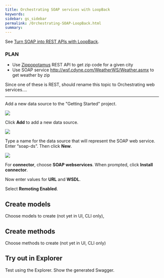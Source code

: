 ```yaml
---
title: Orchestrating SOAP services with LoopBack
keywords:
sidebar: gs_sidebar
permalink: /Orchestrating-SOAP-LoopBack.html
summary:
---
```


See [Turn SOAP into REST APIs with LoopBack](https://strongloop.com/strongblog/soap-into-rest-apis-with-loopback-node-js/).

### PLAN

- Use [Zippopotamus](http://www.zippopotam.us/) REST API to get zip code for a given city
- Use SOAP service http://wsf.cdyne.com/WeatherWS/Weather.asmx to get weather by zip

Since one of these is REST, should rename this topic to Orchestrating web services....

----
Add a new data source to the "Getting Started" project.

![](http://content.screencast.com/users/RandMck/folders/Jing/media/e9231d8e-9c73-41e4-9a5c-85810f1d2899/00000538.png)

Click **Add** to add a new data source.

![](http://content.screencast.com/users/RandMck/folders/Jing/media/cde360b9-85f9-4e12-8900-2c5a776d88fe/00000520.png)

Type a name for the data source that will represent the SOAP web service. Enter “soap-ds”. Then click **New**.

![](http://content.screencast.com/users/RandMck/folders/Jing/media/aa691e35-6a78-4cf1-8cb0-90d31e170dab/00000557.png)

For **connector**, choose **SOAP webservices**.  When prompted, click **Install connector**.

Now enter values for **URL** and **WSDL**.

Select **Remoting Enabled**.

## Create models

Choose models to create (not yet in UI, CLI only),

## Create methods

Choose methods to create (not yet in UI, CLI only)

## Try out in Explorer

Test using the Explorer. Show the generated Swagger.
